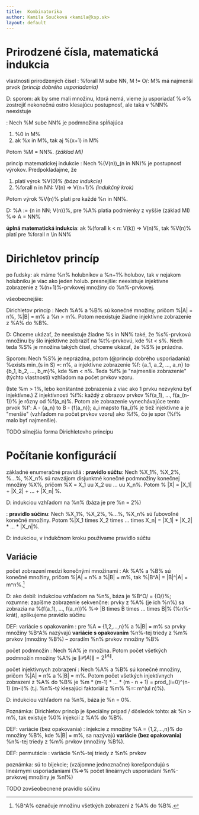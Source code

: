 ```yaml
---
title:  Kombinatorika
author: Kamila Součková <kamila@ksp.sk>
layout: default
---
```


Prirodzené čísla, matematická indukcia
======================================

vlastnosti prirodzených čísel
: %forall M sube NN, M != O/: M% má najmenší prvok *(princíp dobrého usporiadania)*
  
  D: sporom: ak by sme mali množinu, ktorá nemá, vieme ju usporiadať %=>% zostrojiť nekonečnú ostro klesajúcu postupnosť, ale taká v %NN% neexistuje

: Nech %M sube NN% je podmnožina spĺňajúca

  1. %0 in M%
  2. ak %x in M%, tak aj %(x+1) in M%

  Potom %M = NN%. *(základ MI)*

princíp matematickej indukcie
: Nech %(V(n))_(n in NN)% je postupnosť výrokov. Predpokladajme, že

  1. platí výrok %V(0)%  *(báza indukcie)*
  2. %forall n in NN: V(n) => V(n+1)%  *(indukčný krok)*

  Potom výrok %V(n)% platí pre každé %n in NN%.

  D: %A := {n in NN; V(n)}%, pre %A% platia podmienky z vyššie (základ MI) %=> A = NN%

**úplná matematická indukcia**: ak %(forall k < n: V(k)) => V(n)%, tak %V(n)% platí pre %forall n \in NN%


Dirichletov princíp
===================

po ľudsky: ak máme %n% holubníkov a %n+1% holubov, tak v nejakom holubníku je viac ako jeden holub.
presnejšie: neexistuje injektívne zobrazenie z %(n+1)%-prvkovej množiny do %n%-prvkovej.

všeobecnejšie:

Dirichletov princíp
: Nech %A% a %B% sú konečné množiny, pričom %\|A\| = n%, %\|B\| = m% a %n > m%. Potom neexistuje žiadne injektívne zobrazenie z %A% do %B%.

  D: Chceme ukázať, že neexistuje žiadne %s in NN% také, že %s%-prvkovú množinu by šlo injektívne zobraziť na %t%-prvkovú, kde %t < s%. Nech teda %S% je množina takých čísel, chceme ukázať, že %S% je prázdna.

  Sporom: Nech %S% je neprázdna, potom (@princíp dobrého usporiadania) %exists min_(s in S) =: n%, a injektívne zobrazenie %f: {a_1, a_2, ..., a_n} to {b_1, b_2, ..., b_m}%, kde %m < n%. Teda %f% je "najmenšie zobrazenie" (týchto vlastností) vzhľadom na počet prvkov vzoru.

  (Iste %m > 1%, lebo konštantné zobrazenia z viac ako 1 prvku nezvyknú byť injektívne.) Z injektívnosti %f%: každý z obrazov prvkov %f(a_1), ..., f(a_(n-1))% je rôzny od %f(a_n)%. Potom ale zobrazenie vynechávajúce tento prvok %f': A - {a_n} to B - {f(a_n)}; a_i mapsto f(a_i)% je tiež injektívne a je "menšie" (vzhľadom na počet prvkov vzoru) ako %f%, čo je spor (%f% malo byť najmenšie).

TODO silnejšia forma Dirichletovho princípu

Počítanie konfigurácií
======================

základné enumeračné pravidlá
: **pravidlo súčtu**: Nech %X_1%, %X_2%, %...%, %X_n% sú navzájom disjunktné konečné podmnožiny konečnej množiny %X%, pričom %X = X_1 uu X_2 uu ... uu X_n%. Potom % \|X\| = \|X_1\| + \|X_2\| + ... + \|X_n\| %.

  D: indukciou vzhľadom na %n% (báza je pre %n = 2%)

: **pravidlo súčinu**: Nech %X_1%, %X_2%, %...%, %X_n% sú ľubovoľné konečné množiny. Potom %\|X_1 times X_2 times ... times X_n\| = \|X_1\| * \|X_2\| * ... * \|X_n\|%.

  D: indukciou, v indukčnom kroku používame pravidlo súčtu

Variácie
--------

počet zobrazení medzi konečnými množinami
: Ak %A% a %B% sú konečné množiny, pričom %\|A\| = n% a %\|B\| = m%, tak %\|B^A\| = \|B\|^\|A\| = m^n%.[^zobr_ozn]

  D: ako debil: indukciou vzhľadom na %n%, báza je %B^O/ = {O/}%; rozumne: zapíšme zobrazenie sekvenčne: prvky z %A% (je ich %n%) sa zobrazia na %(f(a_1), ..., f(a_n))% %=> \|B times B times ... times B\|% (%n%-krát), aplikujeme pravidlo súčinu

[^zobr_ozn]: %B^A% označuje množinu všetkých zobrazení z %A% do %B%.

DEF: variácie s opakovaním
: pre %A = {1,2,...,n}% a %\|B\| = m% sa prvky množiny %B^A% nazývajú **variácie s opakovaním** %n%-tej triedy z %m% prvkov (množiny %B%) – zoradím %n% prvkov množiny %B%

počet podmnožín
: Nech %A% je množina. Potom počet všetkých podmnožín množiny %A% je $\|\mathcal{P}(A)\| = 2^{\|A\|}$.

počet injektívnych zobrazení
: Nech %A% a %B% sú konečné množiny, pričom %\|A\| = n% a %\|B\| = m%. Potom počet všetkých injektívnych zobrazení z %A% do %B% je %m * (m-1) * ... * (m - n + 1) = prod_(i=0)^(n-1) (m-i)% (t.j. %n%-tý klesajúci faktoriál z %m% %=: m^(ul n)%).
  
  D: indukciou vzhľadom na %n%, báza je %n = 0%.

Poznámka: Dirichletov princíp je špeciálny prípad / dôsledok tohto: ak %n > m%, tak existuje %0% injekcií z %A% do %B%.

DEF: variácie (bez opakovania)
: injekcie z množiny %A = {1,2,...,n}% do množiny %B%, kde %\|B\| = m%, sa nazývajú **variácie (bez opakovania)** %n%-tej triedy z %m% prvkov (množiny %B%).

DEF: permutácie
: variácie %n%-tej triedy z %n% prvkov

  poznámka: sú to bijekcie; (vzájomne jednoznačne) korešpondujú s lineárnymi usporiadaniami (%=>% počet lineárnych usporiadaní %n%-prvkovej množiny je %n!%)

TODO zovšeobecnené pravidlo súčinu
